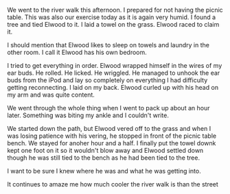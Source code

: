 <html><body><p>We went to the river walk this afternoon. I prepared for not having the picnic table. This was also our exercise today as it is again very humid.  I found a tree and tied Elwood to it. I laid a towel on the grass. Elwood raced to claim it.

I should mention that Elwood likes to sleep on towels and laundry in the other room. I call it Elwood has his own bedroom. 

I tried to get everything in order. Elwood wrapped himself in the wires of my ear buds. He rolled. He licked. He wriggled. He managed to unhook the ear buds from the iPod and lay so completely on everything I had difficulty getting reconnecting. I laid on my back. Elwood curled up with his head on my arm and was quite content.

We went through the whole thing when I went to pack up about an hour later. Something was biting my ankle and I couldn't write.

We started down the path, but Elwood vered off to the grass and when I was losing patience with his vering, he stopped in front of the picnic table bench. We stayed for anoher hour and a half. I finally put the towel downk kept one foot on it so it wouldn't blow away and Elwood settled down though he was still tied to the bench as he had been tied to the tree. 

I want to be sure I knew where he was and what he was getting into.

It continues to amaze  me how much cooler the river walk is than the street</p></body></html>